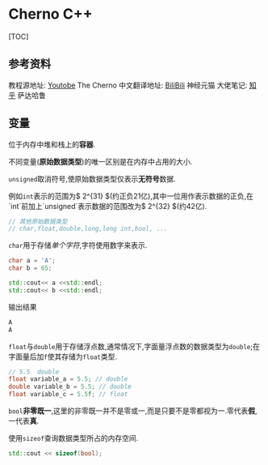 # Cherno C++

[TOC]

## 参考资料

教程源地址: [Youtobe](https://www.youtube.com/playlist?list=PLlrATfBNZ98dudnM48yfGUldqGD0S4FFb) The Cherno
中文翻译地址: [BiliBili](https://space.bilibili.com/364152971/channel/collectiondetail?sid=13909) 神经元猫
大佬笔记: [知乎](https://zhuanlan.zhihu.com/p/553387258) 萨达哈鲁

## 变量

位于内存中堆和栈上的**容器**.

不同变量(**原始数据类型**)的唯一区别是在内存中占用的大小.

`unsigned`取消符号,使原始数据类型仅表示**无符号**数据.

例如`int`表示的范围为$ 2^{31} $(约正负21亿),其中一位用作表示数据的正负,在`int`前加上`unsigned`表示数据的范围改为$ 2^{32} $(约42亿).

``` cpp
// 其他原始数据类型
// char,float,double,long,long int,bool, ...
```

`char`用于存储*单个字符*,字符使用数字来表示.

``` cpp
char a = 'A';
char b = 65;

std::cout<< a <<std::endl;
std::cout<< b <<std::endl;
```

输出结果

``` cpp
A
A
```

`float`与`double`用于存储浮点数,通常情况下,字面量浮点数的数据类型为`double`;在字面量后加`f`使其存储为`float`类型.

``` cpp
// 5.5  double
float variable_a = 5.5; // double
double variable_b = 5.5; // double
float variable_c = 5.5f; // float
```

`bool`**非零既一**,这里的非零既一并不是零或一,而是只要不是零都视为一.零代表**假**,一代表**真**.

使用`sizeof`查询数据类型所占的内存空间.

``` cpp
std::cout << sizeof(bool);
```
